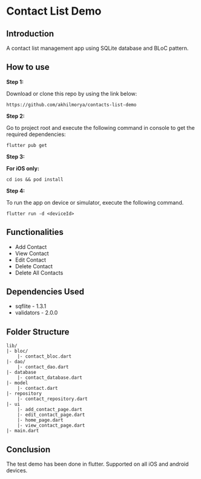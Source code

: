 # Contact List Demo

## Introduction

A contact list management app using SQLite database and BLoC pattern.

## How to use

**Step 1:**

Download or clone this repo by using the link below:

```
https://github.com/akhilmorya/contacts-list-demo
```

**Step 2:**

Go to project root and execute the following command in console to get the required dependencies: 

```
flutter pub get 
```

**Step 3:**

**For iOS only:**

```
cd ios && pod install
```

**Step 4:**

To run the app on device or simulator, execute the following command.

```
flutter run -d <deviceId>
```

## Functionalities

* Add Contact
* View Contact
* Edit Contact
* Delete Contact
* Delete All Contacts

## Dependencies Used

* sqflite      - 1.3.1
* validators   - 2.0.0

## Folder Structure

```
lib/
|- bloc/
    |- contact_bloc.dart
|- dao/
    |- contact_dao.dart
|- database
    |- contact_database.dart
|- model
    |- contact.dart
|- repository
    |- contact_repository.dart
|- ui
    |- add_contact_page.dart
    |- edit_contact_page.dart
    |- home_page.dart
    |- view_contact_page.dart
|- main.dart

```

## Conclusion

The test demo has been done in flutter. Supported on all iOS and android devices.